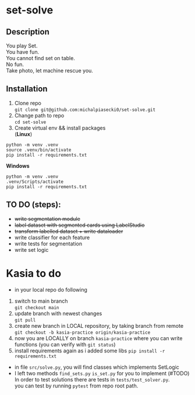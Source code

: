 
# set-solve

## Description
You play Set.  
You have fun.  
You cannot find set on table.  
No fun.  
Take photo, let machine rescue you.  

## Installation 

1. Clone repo   
`git clone git@github.com:michalpiasecki0/set-solve.git`
2. Change path to repo  
`cd set-solve`
2. Create virtual env && install packages  
(**Linux**)
```
python -m venv .venv  
source .venv/bin/activate
pip install -r requirements.txt
```
**Windows**
```
python -m venv .venv  
.venv/Scripts/activate
pip install -r requirements.txt
```

## TO DO (steps):
* ~~write segmentation module~~
* ~~label dataset with segmented cards using LabelStudio~~
* ~~transform labelled dataset + write dataloader~~ 
* write classifier for each feature
* write tests for segmentation
* write set logic


# Kasia to do
* in your local repo do following
1. switch to main branch  
`git checkout main`   
2. update branch with newest changes  
`git pull`  
3. create new branch in LOCAL repository, by taking branch from remote  
`git checkout -b kasia-practice origin/kasia-practice`
4. now you are LOCALLY on branch `kasia-practice` where you can write functions (you can verify with `git status`)
5. install requirements again as i added some libs
`pip install -r requirements.txt`  
* in file `src/solve.py`, you will find classes which implements SetLogic
* I left two methods `find_sets.py` `is_set.py` for you to implement (#TODO)  
 In order to test solutions there are tests in `tests/test_solver.py`.  
 you can test by running `pytest` from repo root path.

